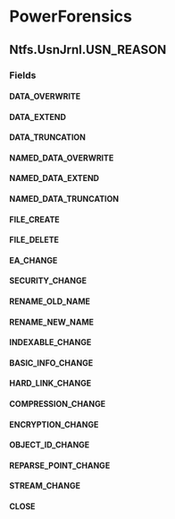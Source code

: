 ﻿# PowerForensics


## Ntfs.UsnJrnl.USN_REASON

### Fields

#### DATA_OVERWRITE

#### DATA_EXTEND

#### DATA_TRUNCATION

#### NAMED_DATA_OVERWRITE

#### NAMED_DATA_EXTEND

#### NAMED_DATA_TRUNCATION

#### FILE_CREATE

#### FILE_DELETE

#### EA_CHANGE

#### SECURITY_CHANGE

#### RENAME_OLD_NAME

#### RENAME_NEW_NAME

#### INDEXABLE_CHANGE

#### BASIC_INFO_CHANGE

#### HARD_LINK_CHANGE

#### COMPRESSION_CHANGE

#### ENCRYPTION_CHANGE

#### OBJECT_ID_CHANGE

#### REPARSE_POINT_CHANGE

#### STREAM_CHANGE

#### CLOSE
